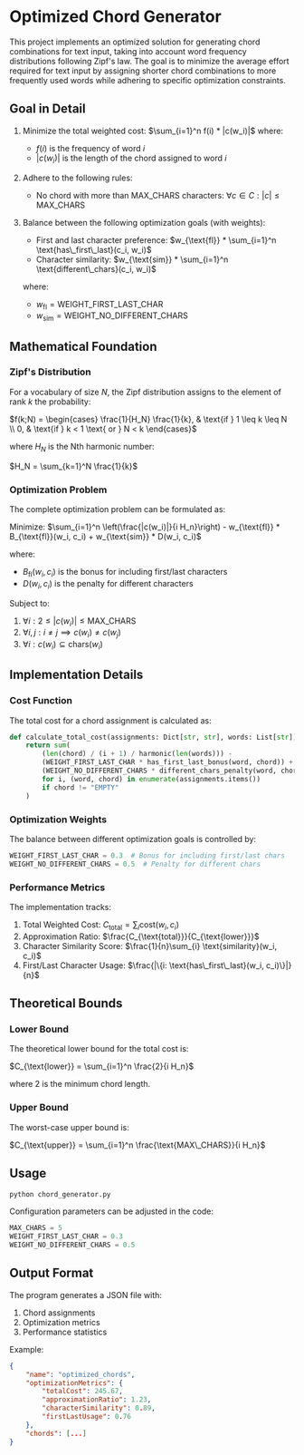 # Optimized Chord Generator

This project implements an optimized solution for generating chord combinations for text input, taking into account word frequency distributions following Zipf's law. The goal is to minimize the average effort required for text input by assigning shorter chord combinations to more frequently used words while adhering to specific optimization constraints.

## Goal in Detail

1. Minimize the total weighted cost: $\sum_{i=1}^n f(i) * |c(w_i)|$
   where:

   - $f(i)$ is the frequency of word $i$
   - $|c(w_i)|$ is the length of the chord assigned to word $i$

2. Adhere to the following rules:

   - No chord with more than MAX_CHARS characters: $\forall c \in C: |c| \leq \text{MAX\_CHARS}$

3. Balance between the following optimization goals (with weights):

   - First and last character preference: $w_{\text{fl}} * \sum_{i=1}^n \text{has\_first\_last}(c_i, w_i)$
   - Character similarity: $w_{\text{sim}} * \sum_{i=1}^n \text{different\_chars}(c_i, w_i)$

   where:

   - $w_{\text{fl}} = \text{WEIGHT\_FIRST\_LAST\_CHAR}$
   - $w_{\text{sim}} = \text{WEIGHT\_NO\_DIFFERENT\_CHARS}$

## Mathematical Foundation

### Zipf's Distribution

For a vocabulary of size $N$, the Zipf distribution assigns to the element of rank $k$ the probability:

$f(k;N) = \begin{cases}
    \frac{1}{H_N} \frac{1}{k}, & \text{if } 1 \leq k \leq N \\
    0, & \text{if } k < 1 \text{ or } N < k
\end{cases}$

where $H_N$ is the Nth harmonic number:

$H_N = \sum_{k=1}^N \frac{1}{k}$

### Optimization Problem

The complete optimization problem can be formulated as:

Minimize:
$\sum_{i=1}^n \left(\frac{|c(w_i)|}{i H_n}\right) - w_{\text{fl}} * B_{\text{fl}}(w_i, c_i) + w_{\text{sim}} * D(w_i, c_i)$

where:

- $B_{\text{fl}}(w_i, c_i)$ is the bonus for including first/last characters
- $D(w_i, c_i)$ is the penalty for different characters

Subject to:

1. $\forall i: 2 \leq |c(w_i)| \leq \text{MAX\_CHARS}$
2. $\forall i,j: i \neq j \implies c(w_i) \neq c(w_j)$
3. $\forall i: c(w_i) \subseteq \text{chars}(w_i)$

## Implementation Details

### Cost Function

The total cost for a chord assignment is calculated as:

```python
def calculate_total_cost(assignments: Dict[str, str], words: List[str]) -> float:
    return sum(
        (len(chord) / (i + 1) / harmonic(len(words))) -
        (WEIGHT_FIRST_LAST_CHAR * has_first_last_bonus(word, chord)) +
        (WEIGHT_NO_DIFFERENT_CHARS * different_chars_penalty(word, chord))
        for i, (word, chord) in enumerate(assignments.items())
        if chord != "EMPTY"
    )
```

### Optimization Weights

The balance between different optimization goals is controlled by:

```python
WEIGHT_FIRST_LAST_CHAR = 0.3  # Bonus for including first/last chars
WEIGHT_NO_DIFFERENT_CHARS = 0.5  # Penalty for different chars
```

### Performance Metrics

The implementation tracks:

1. Total Weighted Cost: $C_{\text{total}} = \sum_{i} \text{cost}(w_i, c_i)$
2. Approximation Ratio: $\frac{C_{\text{total}}}{C_{\text{lower}}}$
3. Character Similarity Score: $\frac{1}{n}\sum_{i} \text{similarity}(w_i, c_i)$
4. First/Last Character Usage: $\frac{|\{i: \text{has\_first\_last}(w_i, c_i)\}|}{n}$

## Theoretical Bounds

### Lower Bound

The theoretical lower bound for the total cost is:

$C_{\text{lower}} = \sum_{i=1}^n \frac{2}{i H_n}$

where 2 is the minimum chord length.

### Upper Bound

The worst-case upper bound is:

$C_{\text{upper}} = \sum_{i=1}^n \frac{\text{MAX\_CHARS}}{i H_n}$

## Usage

```python
python chord_generator.py
```

Configuration parameters can be adjusted in the code:

```python
MAX_CHARS = 5
WEIGHT_FIRST_LAST_CHAR = 0.3
WEIGHT_NO_DIFFERENT_CHARS = 0.5
```

## Output Format

The program generates a JSON file with:

1. Chord assignments
2. Optimization metrics
3. Performance statistics

Example:

```json
{
    "name": "optimized_chords",
    "optimizationMetrics": {
        "totalCost": 245.67,
        "approximationRatio": 1.23,
        "characterSimilarity": 0.89,
        "firstLastUsage": 0.76
    },
    "chords": [...]
}
```
